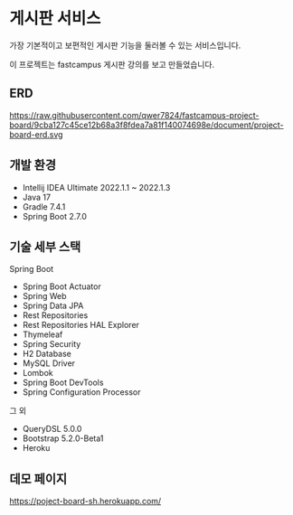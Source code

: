 # 게시판 서비스

가장 기본적이고 보편적인 게시판 기능을 둘러볼 수 있는 서비스입니다.

이 프로젝트는 fastcampus 게시판 강의를 보고 만들었습니다.

## ERD
https://raw.githubusercontent.com/qwer7824/fastcampus-project-board/9cba127c45ce12b68a3f8fdea7a81f140074698e/document/project-board-erd.svg


## 개발 환경

* Intellij IDEA Ultimate 2022.1.1 ~ 2022.1.3
* Java 17
* Gradle 7.4.1
* Spring Boot 2.7.0

## 기술 세부 스택

Spring Boot

* Spring Boot Actuator
* Spring Web
* Spring Data JPA
* Rest Repositories
* Rest Repositories HAL Explorer
* Thymeleaf
* Spring Security
* H2 Database
* MySQL Driver
* Lombok
* Spring Boot DevTools
* Spring Configuration Processor

그 외

* QueryDSL 5.0.0
* Bootstrap 5.2.0-Beta1
* Heroku

## 데모 페이지

https://poject-board-sh.herokuapp.com/
